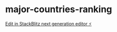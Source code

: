 # major-countries-ranking

[Edit in StackBlitz next generation editor ⚡️](https://stackblitz.com/~/github.com/capture178/major-countries-ranking)